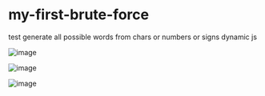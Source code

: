# my-first-brute-force
test generate all possible words from chars or numbers or signs dynamic js

![image](https://github.com/user-attachments/assets/97164b24-4383-4918-8023-be12cf198a09)

![image](https://github.com/user-attachments/assets/51bb2886-d8e0-4e4c-8707-518642b48ada)


![image](https://github.com/user-attachments/assets/2e79583f-ab55-4492-a91f-58dc92b1b6dd)
